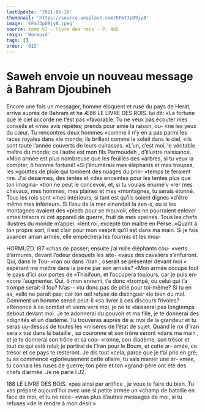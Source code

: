 ```yaml
---
lastUpdate: '2021-05-16'
thumbnail: 'https://source.unsplash.com/EFm7JpD9jy8'
image: 'EFm7JpD9jy8.jpeg'
source: tome VI - livre des rois - P. 485
reign: 'Hormuzd'
tags: []
order: '013'
---
```


# Saweh envoie un nouveau message à Bahram Djoubineh

Encore une fois un messager, homme éloquent et rusé du pays de Herat, arriva auprès de Bahram et
ha
Æ86 LE LIVRE DES ROIS.
lui dit: «La fortune que le ciel accorde ne t’est pas «favorable. Tu ne veux pas écouter mes conseils et «mes avis répétés; prends pour amie la raison, ou-
«ne les yeux du cœur. Tu rencontres deux hommes «comme il n’y en a pas parmi les races royales dans «le monde; ils brillent comme le soleil dans le ciel, «ils sont toute l’année couverts de leurs cuirasses. «L’un, c’est moi, le véritable maître du monde;
ce l’autre est mon fils Parmoudeh , d’illustre naissance. «Mon armée est plus nombreuse que les feuilles des «arbres, si tu veux la compter, ô homme fortuné!
«Si j’énumérais mes éléphants et mes troupes, les
«gouttes de pluie qui tombent des nuages du prin- «temps te feraient rire. J’ai desarmes, des tentes et «des enceintes pour les tentes plus que ton imagina- «tion ne peut le concevoir, et, si tu voulais énume’v
«rer mes chevaux, mes hommes, mes plaines et mes «montagnes, tu serais étonné. Tous les rois sont «mes intérieurs, si tant est qu’ils soient dignes «d’être même mes inférieurs. Si l’eau de la mer
«inondait la zen-s, ou si les montagnes avaient des «pieds pour se mouvoir, elles ne pourraient enlever «mes trésors ni cet appareil de guerre, fruit de mes «peines. Tous les chefs illustres du monde m’appel. «lent roi, excepté ton maître en Perse.
«Quant à ton propre sort, il est clair pour mon «esprit qu’il est dans ma main. Si je fais avancer aman armée, elle empêchera les fourmis et les mou-

HORMUZD. l87 «chas de passer; ensuite j’ai mille éléphants cou-
«verts d’armures, devant l’odeur desquels les site- «vaux des cavaliers s’enfuiront. Qui, dans le Tou- «ran ou dans l’lran , oserait se présenter devant moi
« espérant me mettre dans la peine par son arrivée? «Mon armée occupe tout le pays d’ici aux portes de «Thisifoun, et l’occupera toujours, car je puis en- «core l’augmenter. Qui, ô mon ennemi, t’a donc «trompé, ou celui qui t’a trompé serait-il fou? N’as--
«tu donc pas de pitié pour toi-même? Si tu en as, «elle ne paraît pas; car ton œil refuse de distinguer «le bien du mal. Comment un homme sensé peut-il «sa livrer à ces discours frivoles?
«Renonce à ce combat et viens vers moi, je ne te «laisserai pas longtemps debout devant moi. Je te
adonnerai du pouvoir et ma fille, je te donnerai des «dignités et un diadème. Tu trouveras auprès de
a: moi de la grandeur et tu seras uu-dessus de toutes les «misères de l’état de sujet. Quand le roi d’lran sera
x tué dans la bataille , sa couronne et son trône seront «dans ma main , et je te donnerai son trône et sa cou- «ronne, son diadème, son trésor et tout ce qui està relui; je partirai de l’lran pour le Boum, et cette ar- amée, ce trésor et ce pays te resteront. Je dis tout «cela, parce que je t’ai pris en gré; tu as commencé «glorieusement cette ollaire, tu sais manier une ar- «mée, tu connais les ruses de guerre; ton père et ton «grand-père ont été des chefs d’armée. Je ne parle
l J2.

188 LE LIVRE DES BOIS.
«pas ainsi par artifice , je veux te faire du bien. Tu «as préparé aujourd’hui avec une si petite armée un
«champ de bataille en face de moi, et tu ne rece- «vras plus d’autres messages de moi, si tu refuses
«de le rendre à mon désir.»
